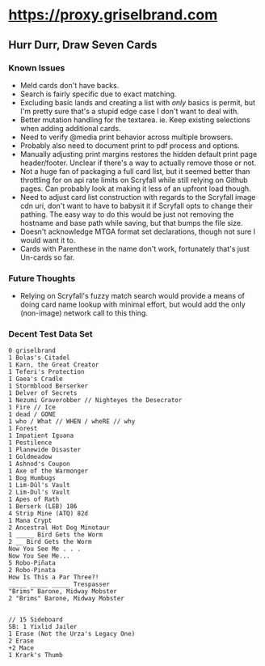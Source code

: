 # https://proxy.griselbrand.com

## Hurr Durr, Draw Seven Cards

### Known Issues

- Meld cards don't have backs.
- Search is fairly specific due to exact matching.
- Excluding basic lands and creating a list with _only_ basics is permit, but I'm pretty sure that's a stupid edge case I don't want to deal with.
- Better mutation handling for the textarea. ie. Keep existing selections when adding additional cards.
- Need to verify @media print behavior across multiple browsers.
- Probably also need to document print to pdf process and options.
- Manually adjusting print margins restores the hidden default print page header/footer. Unclear if there's a way to actually remove those or not.
- Not a huge fan of packaging a full card list, but it seemed better than throttling for on api rate limits on Scryfall while still relying on Github pages. Can probably look at making it less of an upfront load though.
- Need to adjust card list construction with regards to the Scryfall image cdn uri, don't want to have to babysit it if Scryfall opts to change their pathing. The easy way to do this would be just not removing the hostname and base path while saving, but that bumps the file size.
- Doesn't acknowledge MTGA format set declarations, though not sure I would want it to.
- Cards with Parenthese in the name don't work, fortunately that's just Un-cards so far.

### Future Thoughts

- Relying on Scryfall's fuzzy match search would provide a means of doing card name lookup with minimal effort, but would add the only (non-image) network call to this thing.

### Decent Test Data Set

```none
0 griselbrand
1 Bolas's Citadel
1 Karn, the Great Creator
1 Teferi's Protection
1 Gaea's Cradle
1 Stormblood Berserker
1 Delver of Secrets
1 Nezumi Graverobber // Nighteyes the Desecrator
1 Fire // Ice
1 dead / GONE
1 who / What // WHEN / wheRE // why
1 Forest
1 Impatient Iguana
1 Pestilence
1 Planewide Disaster
1 Goldmeadow
1 Ashnod's Coupon
1 Axe of the Warmonger
1 Bog Humbugs
1 Lim-Dûl's Vault
2 Lim-Dul's Vault
1 Apes of Rath
1 Berserk (LEB) 186
4 Strip Mine (ATQ) 82d
1 Mana Crypt
2 Ancestral Hot Dog Minotaur
1 _____ Bird Gets the Worm
2 __ Bird Gets the Worm
Now You See Me . . .
Now You See Me...
5 Robo-Piñata
2 Robo-Pinata
How Is This a Par Three?!
_____ _____ _____ Trespasser
"Brims" Barone, Midway Mobster
2 "Brims" Barone, Midway Mobster


// 15 Sideboard
SB: 1 Yixlid Jailer
1 Erase (Not the Urza's Legacy One)
2 Erase
+2 Mace
1 Krark's Thumb
```
